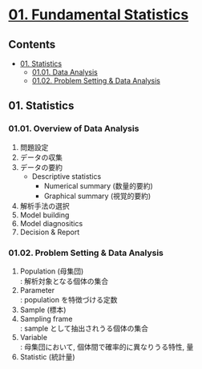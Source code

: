 <!--
Filename: 	note.md
Project: 	/Users/shume/Developer/stat/MedicalStatisticsClass2015/01
Author: 	shumez <https://github.com/shumez>
Created: 	2019-06-26 14:31:9
Modified: 	2019-06-26 15:04:44
-----
Copyright (c) 2019 shumez
-->

# [01. Fundamental Statistics]

## Contents

- [01. Statistics][01]
    - [01.01. Data Analysis][0101]
    - [01.02. Problem Setting & Data Analysis][0102]


## 01. Statistics

### 01.01. Overview of Data Analysis

1. 問題設定
2. データの収集
3. データの要約
    - Descriptive statistics
        - Numerical summary (数量的要約)
        - Graphical summary (視覚的要約)
4. 解析手法の選択
5. Model building
6. Model diagnositics
7. Decision & Report


### 01.02. Problem Setting & Data Analysis

1. Population (母集団)  
    : 解析対象となる個体の集合
2. Parameter  
    : population を特徴づける定数
3. Sample (標本)
4. Sampling frame  
    : sample として抽出されうる個体の集合
5. Variable  
    : 母集団において, 個体間で確率的に異なりうる特性, 量
6. Statistic (統計量)



##
<!-- toc -->
[01. Fundamental Statistics]: https://drive.google.com/drive/u/0/folders/0B-_Hpdri56S1bUJsZGcxX1RJS1E
[01]: #01_statistics
[0101]: #0101_overview_of_data_analysis
[0102]: #0102_problem_setting_data_analysis

<!-- ref -->

<!-- fig -->

<!-- term -->

<style type="text/css">
	img{width: 51%; float: right;}
</style>